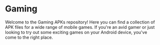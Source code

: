 # Gaming
Welcome to the Gaming APKs repository! Here you can find a collection of APK files for a wide range of mobile games. If you're an avid gamer or just looking to try out some exciting games on your Android device, you've come to the right place.
